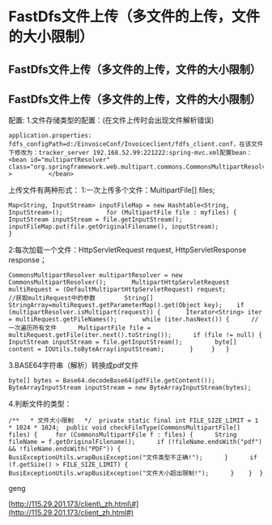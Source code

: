 # FastDfs文件上传（多文件的上传，文件的大小限制）

## FastDfs文件上传（多文件的上传，文件的大小限制）

## FastDfs文件上传（多文件的上传，文件的大小限制）

配置: 1.文件存储类型的配置：\(在文件上传时会出现文件解析错误\)

```text
application.properties:                fdfs_configPath=d:/EinvoiceConf/Invoiceclient/fdfs_client.conf，在该文件下修改为：tracker_server 192.168.52.99:221222:spring-mvc.xml配置bean：                <bean id="multipartResolver"         class="org.springframework.web.multipart.commons.CommonsMultipartResolver" >          </bean>
```

上传文件有两种形式： 1:一次上传多个文件：MultipartFile\[\] files;

```text
Map<String, InputStream> inputFileMap = new Hashtable<String, InputStream>();            for (MultipartFile file : myfiles) {            InputStream inputStream = file.getInputStream();            inputFileMap.put(file.getOriginalFilename(), inputStream);            }
```

2:每次加载一个文件：HttpServletRequest request, HttpServletResponse response；

```text
CommonsMultipartResolver multipartResolver = new CommonsMultipartResolver();       MultipartHttpServletRequest multiRequest = (DefaultMultipartHttpServletRequest) request;         //获取multiRequest中的参数        String[] StringArray=multiRequest.getParameterMap().get(Object key);    if (multipartResolver.isMultipart(request)) {       Iterator<String> iter = multiRequest.getFileNames();       while (iter.hasNext()) {      // 一次遍历所有文件      MultipartFile file = multiRequest.getFile(iter.next().toString());      if (file != null) {        InputStream inputStream = file.getInputStream();         byte[] content = IOUtils.toByteArray(inputStream);       }     }   }
```

3.BASE64字符串（解析）转换成pdf文件

```text
byte[] bytes = Base64.decodeBase64(pdfFile.getContent());  ByteArrayInputStream inputStream = new ByteArrayInputStream(bytes);
```

4.判断文件的类型：

```text
/**   * 文件大小限制   */  private static final int FILE_SIZE_LIMIT = 1 * 1024 * 1024;  public void checkFileType(CommonsMultipartFile[] files) {     for (CommonsMultipartFile f : files) {      String fileName = f.getOriginalFilename();      if (!fileName.endsWith("pdf") && !fileName.endsWith("PDF")) {        BusiExceptionUtils.wrapBusiException("文件类型不正确!");      }      if (f.getSize() > FILE_SIZE_LIMIT) {        BusiExceptionUtils.wrapBusiException("文件大小超出限制!");      }    }  }
```

geng

[http://115.29.201.173/client\_zh.html\#](http://115.29.201.173/client_zh.html#)

